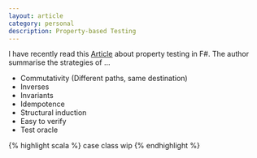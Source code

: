 ```yaml
---
layout: article
category: personal
description: Property-based Testing
---
```


I have recently read this [Article][article] about property testing in F#. The author summarise the strategies of ...

* Commutativity (Different paths, same destination)
* Inverses
* Invariants
* Idempotence
* Structural induction
* Easy to verify
* Test oracle

{% highlight scala %}
  case class wip
{% endhighlight %}

[article]: http://fsharpforfunandprofit.com/posts/property-based-testing-2/
[original]: http://research.microsoft.com/en-us/projects/pex/patterns.pdf
